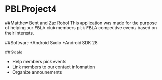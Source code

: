 # PBLProject4

##Matthew Bent and Zac Robol
This application was made for the purpose of helping our FBLA club members pick FBLA competitive events based on their interests.  

##Software
*Android Sudio
*Android SDK 28

##Goals
* Help members pick events
* Link members to our contact information
* Organize announements
